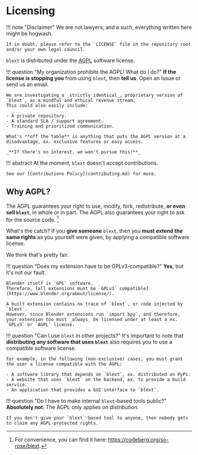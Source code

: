 # Licensing
!!! note "Disclaimer"
	We are not lawyers, and a such, everything written here might be hogwash.

	If in doubt, please refer to the `LICENSE` file in the repository root and/or your own legal council.

`blext` is distributed under the [AGPL](https://www.gnu.org/licenses/agpl-3.0.html) software license.

!!! question "My organization prohibits the AGPL! What do I do?"
	**If the license is stopping you** from using `blext`, then **tell us**.
	Open an Issue or send us an email.

	We are investigating a _strictly identical_, proprietary version of `blext`, as a mindful and ethical revenue stream.
	This could also easily include:

	- A private repository.
	- A standard SLA / support agreement.
	- Training and prioritized communication.

	What's **off the table** is anything that puts the AGPL version at a disadvantage, ex. exclusive features or easy access.

	_**If there's no interest, we won't pursue this!**_

!!! abstract
	At the moment, `blext` doesn't accept contributions.

	See our [Contributions Policy](contributing.md) for more.





## Why AGPL?
The AGPL guarantees your right to use, modify, fork, redistribute, **or even sell `blext`**, in whole or in part.
The AGPL also guarantees your right to ask for the source code. [^1]

[^1]: For convenience, you can find it here: <https://codeberg.org/so-rose/blext>.

What's the catch?
If you **give someone** `blext`, then you **must extend the same rights** as you yourself were given, by applying a compatible software license.

We think that's pretty fair.

!!! question "Does my extension have to be GPLv3-compatible?"
	**Yes**, but it's not our fault.

	Blender itself is `GPL` software.
	Therefore, [all extensions must be `GPLv3` compatible](https://www.blender.org/about/license/).

	A built extension contains no trace of `blext`, or code injected by `blext`.
	However, since Blender extensions run `import bpy`, and therefore, your extension too must _always_ be licensed under at least a ex. `GPLv3` or `AGPL` license.

!!! question "Can I use `blext` in other projects?"
	It's important to note that **distributing any software that uses `blext`** also requires you to use a compatible software license.

	For example, in the following (non-exclusive) cases, you must grant the user a license compatible with the AGPL:
	
	- A software library that depends on `blext`, ex. distributed on PyPi.
	- A website that uses `blext` on the backend, ex. to provide a build service.
	- An application that provides a GUI interface to `blext`.

!!! question "Do I have to make internal `blext`-based tools public?"
	**Absolutely not**.
	The AGPL only applies on _distribution_.

	If you don't give your `blext`-based tool to anyone, then nobody gets to claim any AGPL-protected rights.
